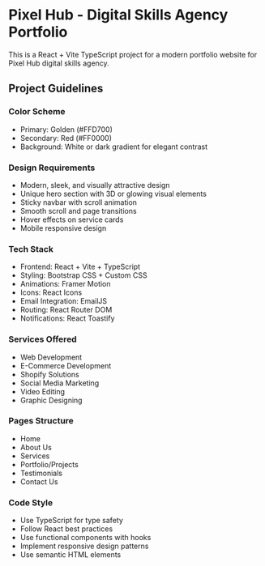 <!-- Use this file to provide workspace-specific custom instructions to Copilot. For more details, visit https://code.visualstudio.com/docs/copilot/copilot-customization#_use-a-githubcopilotinstructionsmd-file -->

# Pixel Hub - Digital Skills Agency Portfolio

This is a React + Vite TypeScript project for a modern portfolio website for Pixel Hub digital skills agency.

## Project Guidelines

### Color Scheme
- Primary: Golden (#FFD700)
- Secondary: Red (#FF0000)
- Background: White or dark gradient for elegant contrast

### Design Requirements
- Modern, sleek, and visually attractive design
- Unique hero section with 3D or glowing visual elements
- Sticky navbar with scroll animation
- Smooth scroll and page transitions
- Hover effects on service cards
- Mobile responsive design

### Tech Stack
- Frontend: React + Vite + TypeScript
- Styling: Bootstrap CSS + Custom CSS
- Animations: Framer Motion
- Icons: React Icons
- Email Integration: EmailJS
- Routing: React Router DOM
- Notifications: React Toastify

### Services Offered
- Web Development
- E-Commerce Development
- Shopify Solutions
- Social Media Marketing
- Video Editing
- Graphic Designing

### Pages Structure
- Home
- About Us
- Services
- Portfolio/Projects
- Testimonials
- Contact Us

### Code Style
- Use TypeScript for type safety
- Follow React best practices
- Use functional components with hooks
- Implement responsive design patterns
- Use semantic HTML elements
